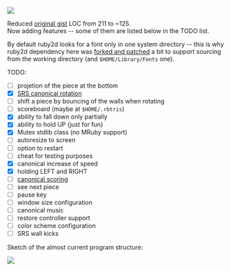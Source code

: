 ![](https://storage.googleapis.com/rbtris.github.nakilon.pro/screenshot3.png)

Reduced [original gist](https://gist.github.com/obelisk68/15ffdf1bfd82953361be0264b5ea4119) LOC from 211 to ~125.  
Now adding features -- some of them are listed below in the TODO list.

By default ruby2d looks for a font only in one system directory -- this is why ruby2d dependency here was [forked and patched](https://github.com/Nakilon/ruby2d/commit/a80fa4b47e713e22995a7c2698fd055f5464b23b) a bit to support sourcing from the working directory (and `$HOME/Library/Fonts` one).

TODO:

* [ ] projetion of the piece at the bottom
* [x] [SRS canonical rotation](https://tetris.fandom.com/wiki/SRS)
* [ ] shift a piece by bouncing of the walls when rotating
* [ ] scoreboard (maybe at `$HOME/.rbtris`)
* [x] ability to fall down only partially
* [x] ability to hold UP (just for fun)
* [x] Mutex stdlib class (no MRuby support)
* [ ] autoresize to screen
* [ ] option to restart
* [ ] cheat for testing purposes
* [x] canonical increase of speed
* [x] holding LEFT and RIGHT
* [ ] [canonical scoring](https://tetris.fandom.com/wiki/Scoring)
* [ ] see next piece
* [ ] pause key
* [ ] window size configuration
* [ ] canonical music
* [ ] restore controller support
* [ ] color scheme configuration
* [ ] SRS wall kicks

Sketch of the almost current program structure:

![](https://storage.googleapis.com/rbtris.github.nakilon.pro/refactoring4.JPG)
